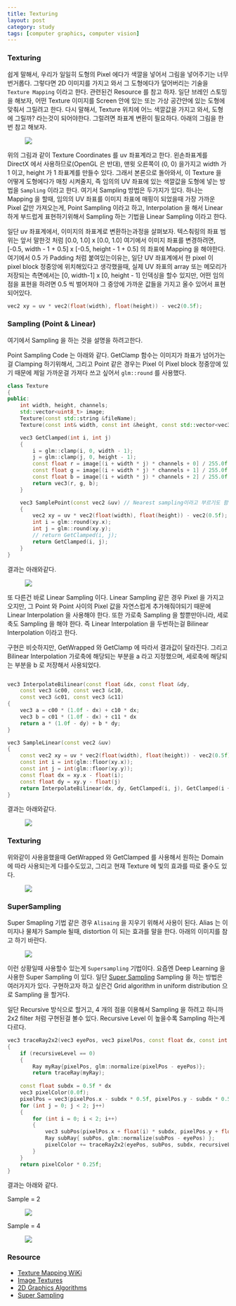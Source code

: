 ```yaml
---
title: Texturing
layout: post
category: study
tags: [computer graphics, computer vision]
---
```


### Texturing

쉽게 말해서, 우리가 일일히 도형의 Pixel 에다가 색깔을 넣어서 그림을 넣어주기는 너무 번거롭다. 그렇다면 2D 이미지를 가지고 와서 그 도형에다가 덮어버리는 기술을 `Texture Mapping` 이라고 한다. 관련된건 Resource 를 참고 하자. 일단 브레인 스토밍을 해보자, 어떤 Texture 이미지를 Screen 안에 있는 또는 가상 공간안에 있는 도형에 맞춰서 그릴려고 한다. 다시 말해서, Texture 위치에 어느 색깔값을 가지고 와서, 도형에 그릴까? 라는것이 되어야한다. 그럴려면 좌표계 변환이 필요하다. 아래의 그림을 한번 참고 해보자.

<figure>
  <img src = "../../../assets/img/photo/4-27-2023/note_2.JPG">
</figure>

위의 그림과 같이 Texture Coordinates 를 uv 좌표계라고 한다. 왼손좌표계를 DirectX 에서 사용하므로(OpenGL 은 반대), 맨윗 오른쪽이 (0, 0) 을가지고 width 가 1 이고, height 가 1 좌표계를 만들수 있다. 그래서 본론으로 돌아와서, 이 Texture 을 어떻게 도형에다가 매칭 시켜줄지, 즉 임의의 UV 좌표에 있는 색깔값을 도형에 넣는 방법을 `Sampling` 이라고 한다. 여기서 Sampling 방법은 두가지가 있다. 하나는 Mapping 을 할때, 임의의 UV 좌표를 이미지 좌표에 매핑이 되었을때 가장 가까운 Pixel 값만 가져오는게, Point Sampling 이라고 하고, Interpolation 을 해서 Linear 하게 부드럽게 표현하기위해서 Sampling 하는 기법을 Linear Sampling 이라고 한다.

일단 uv 좌표계에서, 이미지의 좌표계로 변환하는과정을 살펴보자. 텍스춰링의 좌표 범위는 앞서 말한것 처럼 [0.0, 1.0] x [0.0, 1.0] 여기에서 이미지 좌표를 변경하려면, [-0.5, width - 1 + 0.5] x [-0.5, height - 1 + 0.5] 의 좌표에 Mapping 을 해야한다. 여기에서 0.5 가 Padding 처럼 붙여있는이유는, 일단 UV 좌표계에서 한 pixel 이 pixel block 정중앙에 위치해있다고 생각했을때, 실제 UV 좌표의 array 또는 메모리가 저장되는 측면에서는 [0, width-1] x [0, height - 1] 인덱싱을 할수 있지만, 어떤 임의점을 표현을 하려면 0.5 씩 벌어져야 그 중앙에 가까운 값들을 가지고 올수 있어서 표현되어있다.

```c++
vec2 xy = uv * vec2(float(width), float(height)) - vec2(0.5f);
```

### Sampling (Point & Linear)

여기에서 Sampling 을 하는 것을 설명을 하려고한다.

Point Sampling Code 는 아래와 같다. GetClamp 함수는 이미지가 좌표가 넘어가는걸 Clamping 하기위해서, 그리고 Point 같은 경우는 Pixel 이 Pixel block 정중앙에 있기 때문에 제일 가까운걸 가져다 쓰고 싶어서 `glm::round` 를 사용했다.

```c++
class Texture
{
public:
    int width, height, channels;
    std::vector<uint8_t> image;
    Texture(const std::string &fileName);
    Texture(const int& width, const int &height, const std::vector<vec3> &pixels);

    vec3 GetClamped(int i, int j)
	{
		i = glm::clamp(i, 0, width - 1);
		j = glm::clamp(j, 0, height - 1);
		const float r = image[(i + width * j) * channels + 0] / 255.0f;
		const float g = image[(i + width * j) * channels + 1] / 255.0f;
		const float b = image[(i + width * j) * channels + 2] / 255.0f;
		return vec3(r, g, b);
	}

    vec3 SamplePoint(const vec2 &uv) // Nearest sampling이라고 부르기도 함
	{
		vec2 xy = uv * vec2(float(width), float(height)) - vec2(0.5f);
		int i = glm::round(xy.x);
		int j = glm::round(xy.y);
		// return GetClamped(i, j);
		return GetClamped(i, j);
	}
}
```

결과는 아래와같다.

<figure>
  <img src = "../../../assets/img/photo/4-27-2023/samplePoint.JPG">
</figure>

또 다른건 바로 Linear Sampling 이다. Linear Sampling 같은 경우 Pixel 을 가지고 오지만, 그 Point 와 Point 사이의 Pixel 값을 자연스럽게 추가해줘야되기 때문에 Linear Interpolation 을 사용해야 한다. 또한 가로축 Sampling 을 할뿐만아니라, 세로축도 Sampling 을 해야 한다. 즉 Linear Interpolation 을 두번하는걸 Bilinear Interpolation 이라고 한다.

구현은 비슷하지만, GetWrapped 와 GetClamp 에 따라서 결과값이 달라진다. 그리고 Bilinear Interpolation 가로축에 해당되는 부분을 a 라고 지정했으며, 세로축에 해당되는 부분을 b 로 저장해서 사용되었다.

```c++

vec3 InterpolateBilinear(const float &dx, const float &dy,
    const vec3 &c00, const vec3 &c10,
	const vec3 &c01, const vec3 &c11)
{
	vec3 a = c00 * (1.0f - dx) + c10 * dx;
	vec3 b = c01 * (1.0f - dx) + c11 * dx
	return a * (1.0f - dy) + b * dy;
}

vec3 SampleLinear(const vec2 &uv)
{
	const vec2 xy = uv * vec2(float(width), float(height)) - vec2(0.5f);
	const int i = int(glm::floor(xy.x));
	const int j = int(glm::floor(xy.y));
	const float dx = xy.x - float(i);
	const float dy = xy.y - float(j)
	return InterpolateBilinear(dx, dy, GetClamped(i, j), GetClamped(i + 1, j), GetClamped(i, j + 1), GetClamped(i + 1, j + 1));
}
```

결과는 아래와같다.

<figure>
  <img src = "../../../assets/img/photo/4-27-2023/linearSample.JPG">
</figure>

### Texturing

위와같이 사용을했을때 GetWrapped 와 GetClamped 를 사용해서 원하는 Domain 에 따라 사용되는게 다를수도있고, 그리고 현재 Texture 에 빛의 효과를 따로 줄수도 있다.

<figure>
  <img src = "../../../assets/img/photo/4-27-2023/sampling.JPG">
</figure>

### SuperSampling

Super Smapling 기법 같은 경우 `Alisaing` 을 지우기 위해서 사용이 된다. Alias 는 이미지나 물체가 Sample 될때, distortion 이 되는 효과를 말을 한다. 아래의 이미지를 참고 하기 바란다.

<figure>
  <img src = "../../../assets/img/photo/4-27-2023/alias.PNG">
</figure>

이런 상황일때 사용할수 있는게 `Supersampling` 기법이다. 요즘엔 Deep Learning 을 사용한 Super Sampling 이 있다. 일단 [Super Sampling](https://en.wikipedia.org/wiki/Supersampling) Sampling 을 하는 방법은 여러가지가 있다. 구현하고자 하고 싶은건 Grid algorithm in uniform distribution 으로 Sampling 을 할거다.

일단 Recursive 방식으로 할거고, 4 개의 점을 이용해서 Sampling 을 하려고 하니까 2x2 filter 처럼 구현된걸 볼수 있다. Recursive Level 이 높을수록 Sampling 하는게 다르다.

```c++
vec3 traceRay2x2(vec3 eyePos, vec3 pixelPos, const float dx, const int recursiveLevel)
{
	if (recursiveLevel == 0)
	{
		Ray myRay{pixelPos, glm::normalize(pixelPos - eyePos)};
		return traceRay(myRay);
	
	const float subdx = 0.5f * dx
	vec3 pixelColor(0.0f);
	pixelPos = vec3(pixelPos.x - subdx * 0.5f, pixelPos.y - subdx * 0.5f, pixelPos.z)
	for (int j = 0; j < 2; j++)
	{
		for (int i = 0; i < 2; i++)
		{
			vec3 subPos(pixelPos.x + float(i) * subdx, pixelPos.y + float(j) * subdx, pixelPos.z);
			Ray subRay{ subPos, glm::normalize(subPos - eyePos) };
			pixelColor += traceRay2x2(eyePos, subPos, subdx, recursiveLevel - 1);
		}
	}
	return pixelColor * 0.25f;
}
```

결과는 아래와 같다.

Sample = 2
<figure>
  <img src = "../../../assets/img/photo/4-27-2023/alias_1.PNG">
</figure>

Sample = 4
<figure>
  <img src = "../../../assets/img/photo/4-27-2023/alias_2.PNG">
</figure>

### Resource
- [Texture Mapping WiKi](https://en.wikipedia.org/wiki/Texture_mapping)
- [Image Textures](https://math.hws.edu/graphicsbook/c4/s3.html)
- [2D Graphics Algorithms](https://www.youtube.com/watch?v=IDFB5CDpLDE&ab_channel=BrianWill)
- [Super Sampling](https://en.wikipedia.org/wiki/Supersampling)